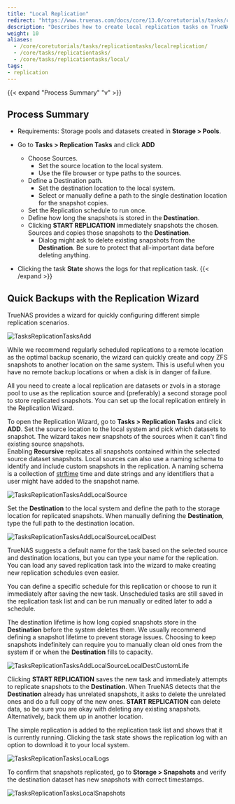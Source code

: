 ```yaml
---
title: "Local Replication"
redirect: "https://www.truenas.com/docs/core/13.0/coretutorials/tasks/creatingreplicationtasks/localreplication/"
description: "Describes how to create local replication tasks on TrueNAS CORE."
weight: 10
aliases:
  - /core/coretutorials/tasks/replicationtasks/localreplication/
  - /core/tasks/replicationtasks/
  - /core/tasks/replicationtasks/local/
tags:
- replication
---
```


{{< expand "Process Summary" "v" >}}
## Process Summary

* Requirements: Storage pools and datasets created in **Storage > Pools**.

* Go to **Tasks > Replication Tasks** and click **ADD**
  * Choose Sources.
    * Set the source location to the local system.
    * Use the file browser or type paths to the sources.
  * Define a Destination path.
    * Set the destination location to the local system.
     * Select or manually define a path to the single destination location for the snapshot copies.
  * Set the Replication schedule to run once.
  * Define how long the snapshots is stored in the **Destination**.
  * Clicking **START REPLICATION** immediately snapshots the chosen. Sources and copies those snapshots to the **Destination**.
    * Dialog might ask to delete existing snapshots from the **Destination**. Be sure to protect that all-important data before deleting anything.
* Clicking the task **State** shows the logs for that replication task.
{{< /expand >}}

## Quick Backups with the Replication Wizard

TrueNAS provides a wizard for quickly configuring different simple replication scenarios.

![TasksReplicationTasksAdd](/images/CORE/Tasks/TasksReplicationTasksAdd.png "New Replication Task")

While we recommend regularly scheduled replications to a remote location as the optimal backup scenario, the wizard can quickly create and copy ZFS snapshots to another location on the same system.
This is useful when you have no remote backup locations or when a disk is in danger of failure.

All you need to create a local replication are datasets or zvols in a storage pool to use as the replication source and (preferably) a second storage pool to store replicated snapshots.
You can set up the local replication entirely in the Replication Wizard.

To open the Replication Wizard, go to **Tasks > Replication Tasks** and click **ADD**.
Set the source location to the local system and pick which datasets to snapshot.
The wizard takes new snapshots of the sources when it can't find existing source snapshots.  
Enabling **Recursive** replicates all snapshots contained within the selected source dataset snapshots.
Local sources can also use a naming schema to identify and include custom snapshots in the replication.
A naming schema is a collection of [strftime](https://www.freebsd.org/cgi/man.cgi?query=strftime) time and date strings and any identifiers that a user might have added to the snapshot name.

![TasksReplicationTasksAddLocalSource](/images/CORE/Tasks/TasksReplicationTasksAddLocalSource.png "Replication with Local Source")

Set the **Destination** to the local system and define the path to the storage location for replicated snapshots.
When manually defining the **Destination**, type the full path to the destination location.

![TasksReplicationTasksAddLocalSourceLocalDest](/images/CORE/Tasks/TasksReplicationTasksAddLocalSourceLocalDest.png "Local Source and Destination")

TrueNAS suggests a default name for the task based on the selected source and destination locations, but you can type your name for the replication.
You can load any saved replication task into the wizard to make creating new replication schedules even easier.

You can define a specific schedule for this replication or choose to run it immediately after saving the new task.
Unscheduled tasks are still saved in the replication task list and can be run manually or edited later to add a schedule.

The destination lifetime is how long copied snapshots store in the **Destination** before the system deletes them.
We usually recommend defining a snapshot lifetime to prevent storage issues.
Choosing to keep snapshots indefinitely can require you to manually clean old ones from the system if or when the **Destination** fills to capacity.

![TasksReplicationTasksAddLocalSourceLocalDestCustomLife](/images/CORE/Tasks/TasksReplicationTasksAddLocalSourceLocalDestCustomLife.png "Custom Lifetime")

Clicking **START REPLICATION** saves the new task and immediately attempts to replicate snapshots to the **Destination**.
When TrueNAS detects that the **Destination** already has unrelated snapshots, it asks to delete the unrelated ones and do a full copy of the new ones.
**START REPLICATION** can delete data, so be sure you are okay with deleting any existing snapshots. Alternatively, back them up in another location.

The simple replication is added to the replication task list and shows that it is currently running.
Clicking the task state shows the replication log with an option to download it to your local system.

![TasksReplicationTasksLocalLogs](/images/CORE/Tasks/TasksReplicationTasksLocalLogs.png "Local Replication Log")

To confirm that snapshots replicated, go to **Storage > Snapshots** and verify the destination dataset has new snapshots with correct timestamps.

![TasksReplicationTasksLocalSnapshots](/images/CORE/Tasks/TasksReplicationTasksLocalSnapshots.png "Finding Replicated Snapshots")
